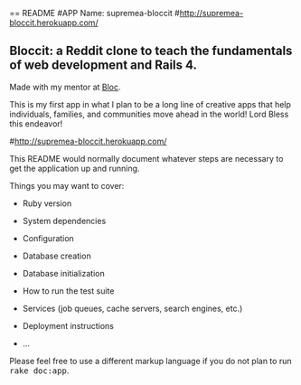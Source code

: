 == README
#APP Name: supremea-bloccit
#http://supremea-bloccit.herokuapp.com/

## Bloccit: a Reddit clone to teach the fundamentals of web development and Rails 4.

Made with my mentor at [Bloc](http://bloc.io).

This is my first app in what I plan to be a long line of creative apps
that help individuals, families, and communities move ahead in the world!
Lord Bless this endeavor!

#http://supremea-bloccit.herokuapp.com/

This README would normally document whatever steps are necessary to get the
application up and running.

Things you may want to cover:

* Ruby version

* System dependencies

* Configuration

* Database creation

* Database initialization

* How to run the test suite

* Services (job queues, cache servers, search engines, etc.)

* Deployment instructions

* ...


Please feel free to use a different markup language if you do not plan to run
<tt>rake doc:app</tt>.
